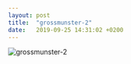 ```yaml
---
layout: post
title:  "grossmunster-2"
date:   2019-09-25 14:31:02 +0200
---
```


![grossmunster-2]({{site.baseurl}}/assets/grossmunster-2.jpg)
